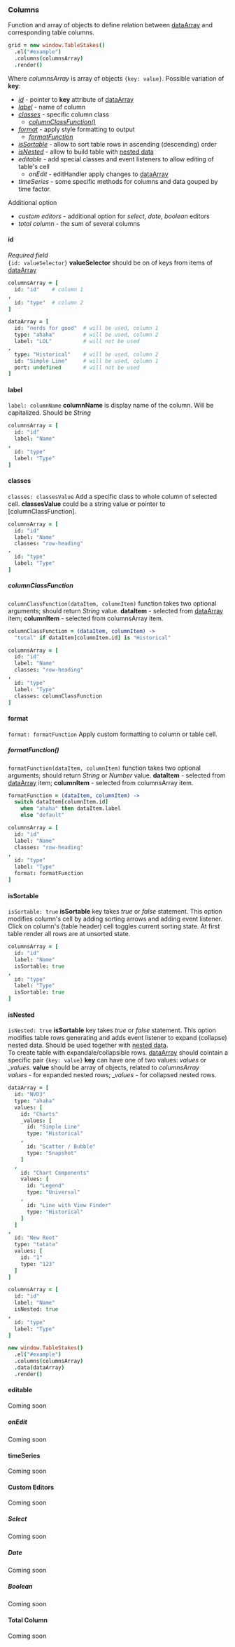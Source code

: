 ### Columns

Function and array of objects to define relation between [dataArray](data-manipulating.md) and corresponding table columns.
```coffeescript
grid = new window.TableStakes()
  .el("#example")
  .columns(columnsArray)
  .render()
```

Where *columnsArray* is array of objects ```{key: value}```. Possible variation of **key**:
* [*id*](#id) - pointer to **key** attribute of [dataArray](data-manipulating.md)
* [*label*](#label) - name of column
* [*classes*](#classes) - specific column class
  * [*columnClassFunction()*](#columnclassfunction)
* [*format*](#format) - apply style formatting to output
  * [*formatFunction*](#formatfunction)
* [*isSortable*](#issortable) - allow to sort table rows in ascending (descending) order
* [*isNested*](#isnested) - allow to build table with [nested data](data-manipulating.md#nested-data-expandablecollapsible-rows)
* *editable* - add special classes and event listeners to allow editing of table's cell
  * *onEdit* - editHandler apply changes to [dataArray](data-manipulating.md)
* *timeSeries* - some specific methods for columns and data gouped by time factor.

Additional option
* *custom editors* - additional option for *select*, *date*, *boolean* editors
* *total column* - the sum of several columns


#### id

*Required field*  
```{id: valueSelector}``` **valueSelector** should be on of keys from items of [dataArray](data-manipulating.md)

```coffeescript
columnsArray = [
  id: "id"    # column 1
,
  id: "type"  # column 2
]

dataArray = [
  id: "nerds for good"  # will be used, column 1
  type: "ahaha"         # will be used, column 2
  label: "LOL"          # will not be used
,
  type: "Historical"    # will be used, column 2
  id: "Simple Line"     # will be used, column 1
  port: undefined       # will not be used
]
```


#### label

```label: columnName``` **columnName** is display name of the column. Will be capitalized. Should be *String*

```coffeescript
columnsArray = [
  id: "id"
  label: "Name"
,
  id: "type"
  label: "Type"
]
```


#### classes

```classes: classesValue``` Add a specific class to whole column of selected cell. **classesValue** could be a string value or pointer to [columnClassFunction].

```coffeescript
columnsArray = [
  id: "id"
  label: "Name"
  classes: "row-heading"
,
  id: "type"
  label: "Type"
]
```


##### columnClassFunction

```columnClassFunction(dataItem, columnItem)``` function takes two optional arguments; should return *String* value. **dataItem** - selected from [dataArray](data-manipulating.md) item; **columnItem** - selected from columnsArray item.

```coffeescript
columnClassFunction = (dataItem, columnItem) ->
  "total" if dataItem[columnItem.id] is "Historical"

columnsArray = [
  id: "id"
  label: "Name"
  classes: "row-heading"
,
  id: "type"
  label: "Type"
  classes: columnClassFunction
]
```


#### format

```format: formatFunction``` Apply custom formatting to column or table cell.


##### formatFunction()

```formatFunction(dataItem, columnItem)``` function takes two optional arguments; should return *String* or *Number* value. **dataItem** - selected from [dataArray](data-manipulating.md) item; **columnItem** - selected from columnsArray item.

```coffeescript
formatFunction = (dataItem, columnItem) ->
  switch dataItem[columnItem.id]
    when "ahaha" then dataItem.label
    else "default"

columnsArray = [
  id: "id"
  label: "Name"
  classes: "row-heading"
,
  id: "type"
  label: "Type"
  format: formatFunction
]
```


#### isSortable

```isSortable: true``` **isSortable** key takes *true* or *false* statement. This option modifies column's cell by adding sorting arrows and adding event listener. Click on column's (table header) cell toggles current sorting state. At first table render all rows are at unsorted state.

```coffeescript
columnsArray = [
  id: "id"
  label: "Name"
  isSortable: true
,
  id: "type"
  label: "Type"
  isSortable: true
]
```


#### isNested

```isNested: true``` **isSortable** key takes *true* or *false* statement. This option modifies table rows generating and adds event listener to expand (collapse) nested data. Should be used together with [nested data](data-manipulating.md#nested-data-expandablecollapsible-rows).  
To create table with expandale/collapsible rows. [dataArray](data-manipulating.md) should cointain a specific pair ```{key: value}``` **key** can have one of two values: *values* or *_values*. **value** should be array of objects, related to *columnsArray*  
*values* - for expanded nested rows; *_values* - for collapsed nested rows.

```coffeescript
dataArray = [
  id: "NVD3"
  type: "ahaha"
  values: [
    id: "Charts"
    _values: [
      id: "Simple Line"
      type: "Historical"
    ,
      id: "Scatter / Bubble"
      type: "Snapshot"
    ]
  ,
    id: "Chart Components"
    values: [
      id: "Legend"
      type: "Universal"
    ,
      id: "Line with View Finder"
      type: "Historical"
    ]
  ]
,
  id: "New Root"
  type: "tatata"
  values: [
    id: "1"
    type: "123"
  ]
]

columnsArray = [
  id: "id"
  label: "Name"
  isNested: true
,
  id: "type"
  label: "Type"
]

new window.TableStakes()
  .el("#example")
  .columns(columnsArray)
  .data(dataArray)
  .render()
```


#### editable

Coming soon


##### onEdit

Coming soon


#### timeSeries

Coming soon


#### Custom Editors

Coming soon


##### Select

Coming soon


##### Date

Coming soon


##### Boolean

Coming soon


#### Total Column

Coming soon

